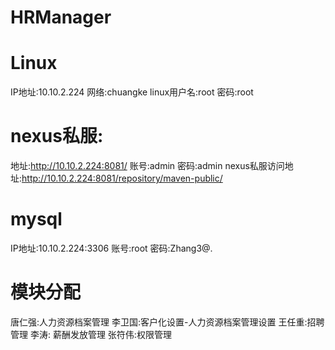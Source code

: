 # HRManager

# Linux
IP地址:10.10.2.224
网络:chuangke
linux用户名:root 密码:root


# nexus私服:
地址:http://10.10.2.224:8081/
账号:admin 密码:admin
nexus私服访问地址:http://10.10.2.224:8081/repository/maven-public/


# mysql
IP地址:10.10.2.224:3306
账号:root 密码:Zhang3@.


# 模块分配
唐仁强:人力资源档案管理
李卫国:客户化设置-人力资源档案管理设置
王任重:招聘管理
李涛: 薪酬发放管理
张符伟:权限管理
